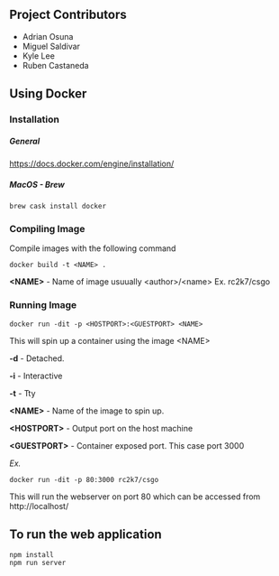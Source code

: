 ## Project Contributors

+ Adrian Osuna
+ Miguel Saldivar
+ Kyle Lee
+ Ruben Castaneda

## Using Docker

### Installation

##### General
https://docs.docker.com/engine/installation/

##### MacOS - Brew

```
brew cask install docker
```

### Compiling Image

Compile images with the following command

```
docker build -t <NAME> .
```

__\<NAME\>__ - Name of image usuually \<author\>/\<name\> Ex. rc2k7/csgo

### Running Image

```
docker run -dit -p <HOSTPORT>:<GUESTPORT> <NAME> 
```

This will spin up a container using the image \<NAME\>

__-d__ - Detached.

__-i__ - Interactive

__-t__ - Tty

__\<NAME\>__ - Name of the image to spin up.

__\<HOSTPORT\>__ - Output port on the host machine

__\<GUESTPORT\>__ - Container exposed port.  This case port 3000

_Ex._
```
docker run -dit -p 80:3000 rc2k7/csgo
```
This will run the webserver on port 80 which can be accessed from http://localhost/

## To run the web application
```
npm install
npm run server
```
